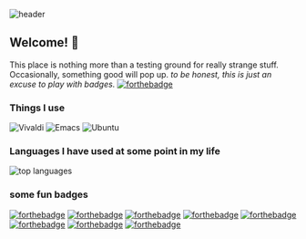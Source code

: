 ![header](https://capsule-render.vercel.app/api?&type=waving&color=gradient&text=my%20readme&desc=welcome%20to%20hell&fontColor=ffffff&height=200&fontAlignY=25&descAlignY=45)

## Welcome! 👋

This place is nothing more than a testing ground for really strange stuff.
Occasionally, something good will pop up.
_to be honest, this is just an excuse to play with badges._
[![forthebadge](https://forthebadge.com/images/badges/powered-by-electricity.svg)](https://forthebadge.com)

### Things I use

![Vivaldi](https://img.shields.io/badge/Vivaldi-EF3939?style=for-the-badge&logo=Vivaldi&logoColor=white)
![Emacs](https://img.shields.io/badge/Emacs-%237F5AB6.svg?&style=for-the-badge&logo=gnu-emacs&logoColor=white)
![Ubuntu](https://img.shields.io/badge/Ubuntu-E95420?style=for-the-badge&logo=ubuntu&logoColor=white)

### Languages I have used at some point in my life

![top languages](https://github-readme-stats.vercel.app/api/top-langs/?username=meepmeme&theme=blue-green)

### some fun badges

[![forthebadge](https://forthebadge.com/images/badges/mom-made-pizza-rolls.svg)](https://forthebadge.com)
[![forthebadge](https://forthebadge.com/images/badges/contains-tasty-spaghetti-code.svg)](https://forthebadge.com)
[![forthebadge](https://forthebadge.com/images/badges/ctrl-c-ctrl-v.svg)](https://forthebadge.com)
[![forthebadge](https://forthebadge.com/images/badges/works-on-my-machine.svg)](https://forthebadge.com)
[![forthebadge](https://forthebadge.com/images/badges/made-with-crayons.svg)](https://forthebadge.com)
[![forthebadge](https://forthebadge.com/images/badges/it-works-why.svg)](https://forthebadge.com)
[![forthebadge](https://forthebadge.com/images/badges/does-not-contain-msg.svg)](https://forthebadge.com)
[![forthebadge](https://forthebadge.com/images/badges/60-percent-of-the-time-works-every-time.svg)](https://forthebadge.com)
